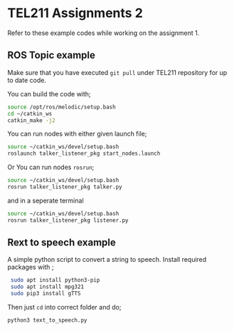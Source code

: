 # TEL211 Assignments 2
Refer to these example codes while working on the assignment 1.

## ROS Topic example
Make sure that you have executed `git pull` under TEL211 repository for up to date code. 

You can build the code with;

```bash
source /opt/ros/melodic/setup.bash
cd ~/catkin_ws
catkin_make -j2

```

You can run nodes with either given launch file;

```bash
source ~/catkin_ws/devel/setup.bash
roslaunch talker_listener_pkg start_nodes.launch
```

Or You can run nodes `rosrun`;

```bash
source ~/catkin_ws/devel/setup.bash
rosrun talker_listener_pkg talker.py
```
and in a seperate terminal 

```bash
source ~/catkin_ws/devel/setup.bash
rosrun talker_listener_pkg listener.py
```

## Rext to speech example

A simple python script to convert a string to speech. 
Install required packages with ;

```bash
 sudo apt install python3-pip
 sudo apt install mpg321
 sudo pip3 install gTTS
```

Then just `cd` into correct folder and do; 

```bash
python3 text_to_speech.py
```


